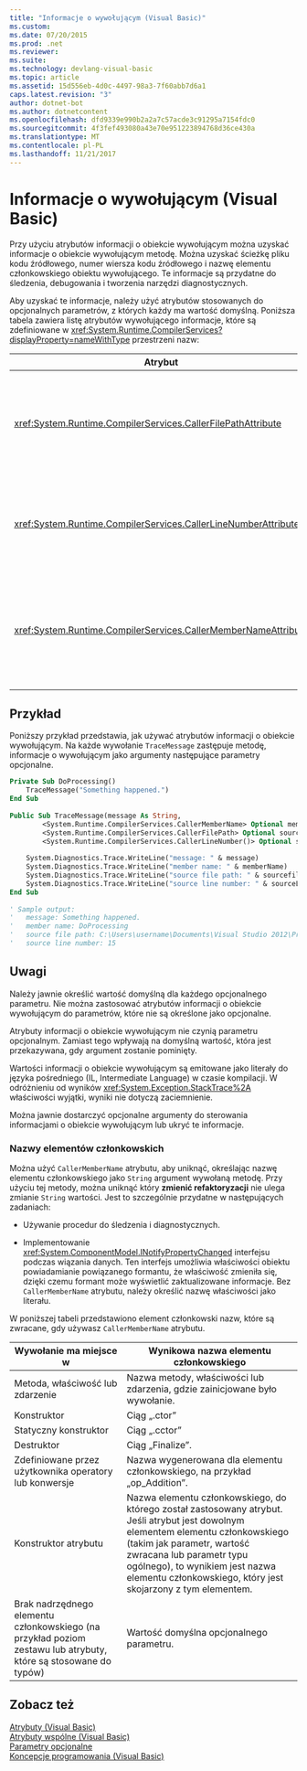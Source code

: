 ```yaml
---
title: "Informacje o wywołującym (Visual Basic)"
ms.custom: 
ms.date: 07/20/2015
ms.prod: .net
ms.reviewer: 
ms.suite: 
ms.technology: devlang-visual-basic
ms.topic: article
ms.assetid: 15d556eb-4d0c-4497-98a3-7f60abb7d6a1
caps.latest.revision: "3"
author: dotnet-bot
ms.author: dotnetcontent
ms.openlocfilehash: dfd9339e990b2a2a7c57acde3c91295a7154fdc0
ms.sourcegitcommit: 4f3fef493080a43e70e951223894768d36ce430a
ms.translationtype: MT
ms.contentlocale: pl-PL
ms.lasthandoff: 11/21/2017
---
```

# <a name="caller-information-visual-basic"></a>Informacje o wywołującym (Visual Basic)
Przy użyciu atrybutów informacji o obiekcie wywołującym można uzyskać informacje o obiekcie wywołującym metodę. Można uzyskać ścieżkę pliku kodu źródłowego, numer wiersza kodu źródłowego i nazwę elementu członkowskiego obiektu wywołującego. Te informacje są przydatne do śledzenia, debugowania i tworzenia narzędzi diagnostycznych.  
  
 Aby uzyskać te informacje, należy użyć atrybutów stosowanych do opcjonalnych parametrów, z których każdy ma wartość domyślną. Poniższa tabela zawiera listę atrybutów wywołującego informacje, które są zdefiniowane w <xref:System.Runtime.CompilerServices?displayProperty=nameWithType> przestrzeni nazw:  
  
|Atrybut|Opis|Typ|  
|---|---|---|  
|<xref:System.Runtime.CompilerServices.CallerFilePathAttribute>|Pełna ścieżka pliku źródłowego zawierającego obiekt wywołujący. Jest to ścieżka pliku w czasie kompilacji.|`String`|  
|<xref:System.Runtime.CompilerServices.CallerLineNumberAttribute>|Numer wiersza w pliku źródłowym, w którym to wierszu jest wywoływana metoda.|`Integer`|  
|<xref:System.Runtime.CompilerServices.CallerMemberNameAttribute>|Nazwa metody lub właściwości obiektu wywołującego. Zobacz [nazwy elementów członkowskich](#MEMBERNAMES) dalszej części tego tematu.|`String`|  
  
## <a name="example"></a>Przykład  
 Poniższy przykład przedstawia, jak używać atrybutów informacji o obiekcie wywołującym. Na każde wywołanie `TraceMessage` zastępuje metodę, informacje o wywołującym jako argumenty następujące parametry opcjonalne.  
  
```vb  
Private Sub DoProcessing()  
    TraceMessage("Something happened.")  
End Sub  
  
Public Sub TraceMessage(message As String,  
        <System.Runtime.CompilerServices.CallerMemberName> Optional memberName As String = Nothing,  
        <System.Runtime.CompilerServices.CallerFilePath> Optional sourcefilePath As String = Nothing,  
        <System.Runtime.CompilerServices.CallerLineNumber()> Optional sourceLineNumber As Integer = 0)  
  
    System.Diagnostics.Trace.WriteLine("message: " & message)  
    System.Diagnostics.Trace.WriteLine("member name: " & memberName)  
    System.Diagnostics.Trace.WriteLine("source file path: " & sourcefilePath)  
    System.Diagnostics.Trace.WriteLine("source line number: " & sourceLineNumber)  
End Sub  
  
' Sample output:  
'   message: Something happened.  
'   member name: DoProcessing  
'   source file path: C:\Users\username\Documents\Visual Studio 2012\Projects\CallerInfoVB\CallerInfoVB\Form1.vb  
'   source line number: 15  
```  
  
## <a name="remarks"></a>Uwagi  
 Należy jawnie określić wartość domyślną dla każdego opcjonalnego parametru. Nie można zastosować atrybutów informacji o obiekcie wywołującym do parametrów, które nie są określone jako opcjonalne.  
  
 Atrybuty informacji o obiekcie wywołującym nie czynią parametru opcjonalnym. Zamiast tego wpływają na domyślną wartość, która jest przekazywana, gdy argument zostanie pominięty.  
  
 Wartości informacji o obiekcie wywołującym są emitowane jako literały do języka pośredniego (IL, Intermediate Language) w czasie kompilacji. W odróżnieniu od wyników <xref:System.Exception.StackTrace%2A> właściwości wyjątki, wyniki nie dotyczą zaciemnienie.  
  
 Można jawnie dostarczyć opcjonalne argumenty do sterowania informacjami o obiekcie wywołującym lub ukryć te informacje.  
  
###  <a name="MEMBERNAMES"></a>Nazwy elementów członkowskich  
 Można użyć `CallerMemberName` atrybutu, aby uniknąć, określając nazwę elementu członkowskiego jako `String` argument wywołaną metodę. Przy użyciu tej metody, można uniknąć który **zmienić refaktoryzacji** nie ulega zmianie `String` wartości. Jest to szczególnie przydatne w następujących zadaniach:  
  
-   Używanie procedur do śledzenia i diagnostycznych.  
  
-   Implementowanie <xref:System.ComponentModel.INotifyPropertyChanged> interfejsu podczas wiązania danych. Ten interfejs umożliwia właściwości obiektu powiadamianie powiązanego formantu, że właściwość zmieniła się, dzięki czemu formant może wyświetlić zaktualizowane informacje. Bez `CallerMemberName` atrybutu, należy określić nazwę właściwości jako literału.  
  
 W poniższej tabeli przedstawiono element członkowski nazw, które są zwracane, gdy używasz `CallerMemberName` atrybutu.  
  
|Wywołanie ma miejsce w|Wynikowa nazwa elementu członkowskiego|  
|-------------------------|------------------------|  
|Metoda, właściwość lub zdarzenie|Nazwa metody, właściwości lub zdarzenia, gdzie zainicjowane było wywołanie.|  
|Konstruktor|Ciąg „.ctor”|  
|Statyczny konstruktor|Ciąg „.cctor”|  
|Destruktor|Ciąg „Finalize”.|  
|Zdefiniowane przez użytkownika operatory lub konwersje|Nazwa wygenerowana dla elementu członkowskiego, na przykład „op_Addition”.|  
|Konstruktor atrybutu|Nazwa elementu członkowskiego, do którego został zastosowany atrybut. Jeśli atrybut jest dowolnym elementem elementu członkowskiego (takim jak parametr, wartość zwracana lub parametr typu ogólnego), to wynikiem jest nazwa elementu członkowskiego, który jest skojarzony z tym elementem.|  
|Brak nadrzędnego elementu członkowskiego (na przykład poziom zestawu lub atrybuty, które są stosowane do typów)|Wartość domyślna opcjonalnego parametru.|  
  
## <a name="see-also"></a>Zobacz też  
 [Atrybuty (Visual Basic)](../../../visual-basic/language-reference/attributes.md)  
 [Atrybuty wspólne (Visual Basic)](../../../visual-basic/programming-guide/concepts/attributes/common-attributes.md)  
 [Parametry opcjonalne](../../../visual-basic/programming-guide/language-features/procedures/optional-parameters.md)  
 [Koncepcje programowania (Visual Basic)](../../../visual-basic/programming-guide/concepts/index.md)
